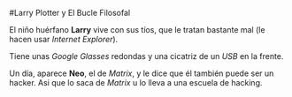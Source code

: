 #Larry Plotter y El Bucle Filosofal

El niño huérfano **Larry** vive con sus tíos, que le tratan bastante mal
 (le hacen usar *Internet Explorer*).

Tiene unas *Google Glasses* redondas y una cicatriz de un *USB* en la frente. 

Un día, aparece **Neo**, el de *Matrix*, y le dice que él también puede ser un hacker.
Asi que lo saca de *Matrix* u lo lleva a una escuela de hacking.
